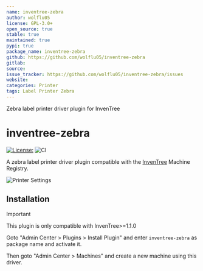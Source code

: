 ```yaml
---
name: inventree-zebra
author: wolflu05
license: GPL-3.0+
open_source: true
stable: true
maintained: true
pypi: true
package_name: inventree-zebra
github: https://github.com/wolflu05/inventree-zebra
gitlab:
source:
issue_tracker: https://github.com/wolflu05/inventree-zebra/issues
website:
categories: Printer
tags: Label Printer Zebra
---
```

Zebra label printer driver plugin for InvenTree

# inventree-zebra

[![License: ](https://img.shields.io/badge/License-GPLv3-yellow.svg)](https://opensource.org/license/gpl-3-0)
![CI](https://github.com/wolflu05/inventree-zebra-plugin/actions/workflows/ci.yml/badge.svg)

A zebra label printer driver plugin compatible with the [InvenTree](https://inventree.org/) Machine Registry.

![Printer Settings](https://github.com/user-attachments/assets/82d3beaa-f837-45b4-99e5-17e3140a8116)

## Installation

> [!IMPORTANT]
> This plugin is only compatible with InvenTree>=1.1.0

Goto "Admin Center > Plugins > Install Plugin" and enter `inventree-zebra` as package name and activate it.

Then goto "Admin Center > Machines" and create a new machine using this driver.
